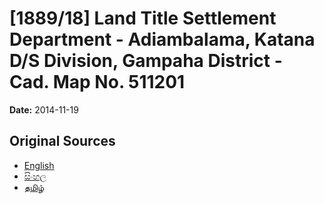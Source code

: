# [1889/18] Land Title Settlement Department - Adiambalama, Katana D/S Division, Gampaha District - Cad. Map No. 511201

**Date:** 2014-11-19

## Original Sources

- [English](https://documents.gov.lk/view/extra-gazettes/2014/11/1889-18_E.pdf)
- [සිංහල](https://documents.gov.lk/view/extra-gazettes/2014/11/1889-18_S.pdf)
- [தமிழ்](https://documents.gov.lk/view/extra-gazettes/2014/11/1889-18_T.pdf)
